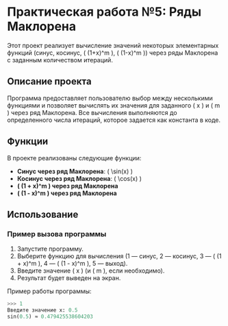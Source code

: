 # Практическая работа №5: Ряды Маклорена

Этот проект реализует вычисление значений некоторых элементарных функций (синус, косинус, \( (1+x)^m \), \( (1-x)^m \)) через ряды Маклорена с заданным количеством итераций.

## Описание проекта

Программа предоставляет пользователю выбор между несколькими функциями и позволяет вычислять их значения для заданного \( x \) и \( m \) через ряд Маклорена. Все вычисления выполняются до определенного числа итераций, которое задается как константа в коде.

## Функции

В проекте реализованы следующие функции:

- **Синус через ряд Маклорена**: \( \sin(x) \)
- **Косинус через ряд Маклорена**: \( \cos(x) \)
- **\( (1 + x)^m \) через ряд Маклорена**
- **\( (1 - x)^m \) через ряд Маклорена**

## Использование

### Пример вызова программы

1. Запустите программу.
2. Выберите функцию для вычисления (1 — синус, 2 — косинус, 3 — \( (1 + x)^m \), 4 — \( (1 - x)^m \), 5 — выход).
3. Введите значение \( x \) (и \( m \), если необходимо).
4. Результат будет выведен на экран.

Пример работы программы:

```python
>>> 1
Введите значение x: 0.5
sin(0.5) ≈ 0.479425538604203
